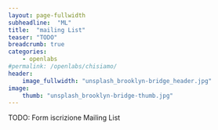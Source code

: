 ```yaml
---
layout: page-fullwidth
subheadline:  "ML"
title:  "mailing List"
teaser: "TODO"
breadcrumb: true
categories:
    - openlabs
#permalink: /openlabs/chisiamo/
header:
    image_fullwidth: "unsplash_brooklyn-bridge_header.jpg"
image:
    thumb: "unsplash_brooklyn-bridge-thumb.jpg"
---
```


TODO: Form iscrizione Mailing List
